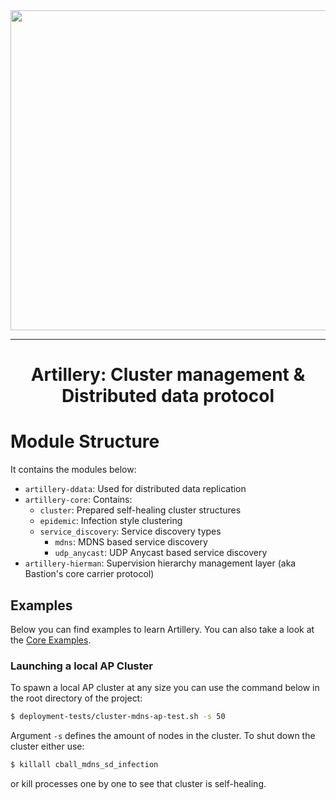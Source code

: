 <div align="center">
  <img src="https://raw.githubusercontent.com/bastion-rs/artillery/master/img/artillery_cropped.png" width="512" height="512"><br>
</div>

-----------------

<h1 align="center">Artillery: Cluster management & Distributed data protocol</h1>


# Module Structure

It contains the modules below:
* `artillery-ddata`: Used for distributed data replication
* `artillery-core`: Contains:
    * `cluster`: Prepared self-healing cluster structures
    * `epidemic`: Infection style clustering
    * `service_discovery`: Service discovery types
        * `mdns`: MDNS based service discovery
        * `udp_anycast`: UDP Anycast based service discovery 
* `artillery-hierman`: Supervision hierarchy management layer (aka Bastion's core carrier protocol)

## Examples
Below you can find examples to learn Artillery.
You can also take a look at the [Core Examples](https://github.com/bastion-rs/artillery/tree/master/artillery-core/examples).

### Launching a local AP Cluster
To spawn a local AP cluster at any size you can use the command below in the root directory of the project:
```bash
$ deployment-tests/cluster-mdns-ap-test.sh -s 50
```

Argument `-s` defines the amount of nodes in the cluster.
To shut down the cluster either use:
```bash
$ killall cball_mdns_sd_infection
```
or kill processes one by one to see that cluster is self-healing.
